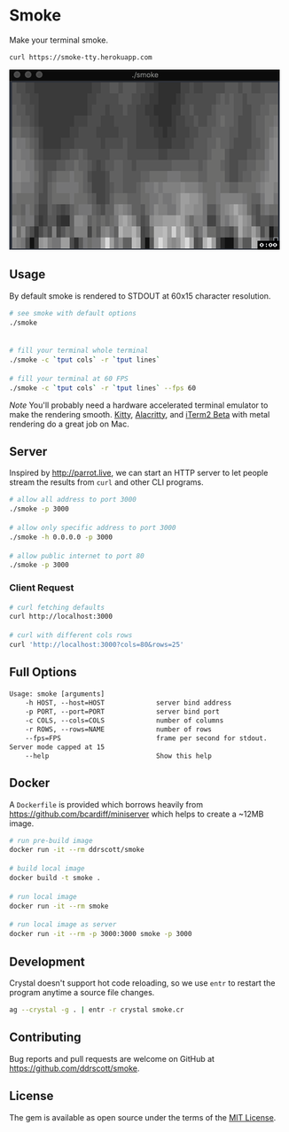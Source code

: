 # Smoke

Make your terminal smoke.

```sh
curl https://smoke-tty.herokuapp.com
```

<img src="smoke-demo.gif" alt="terminal demo animated gif"/>

## Usage
By default smoke is rendered to STDOUT at 60x15 character resolution.

```sh
# see smoke with default options
./smoke


# fill your terminal whole terminal
./smoke -c `tput cols` -r `tput lines`

# fill your terminal at 60 FPS
./smoke -c `tput cols` -r `tput lines` --fps 60
```

*Note* You'll probably need a hardware accelerated terminal emulator to make the rendering smooth. [Kitty](https://github.com/kovidgoyal/kitty), [Alacritty](https://github.com/jwilm/alacritty), and [iTerm2 Beta](https://github.com/gnachman/iTerm2) with metal rendering do a great job on Mac.

## Server

Inspired by http://parrot.live, we can start an HTTP server to let people stream the results from `curl` and other CLI programs. 

```sh
# allow all address to port 3000
./smoke -p 3000

# allow only specific address to port 3000
./smoke -h 0.0.0.0 -p 3000

# allow public internet to port 80
./smoke -p 3000
```

### Client Request
```sh
# curl fetching defaults
curl http://localhost:3000

# curl with different cols rows
curl 'http://localhost:3000?cols=80&rows=25'
```

## Full Options
```
Usage: smoke [arguments]
    -h HOST, --host=HOST             server bind address
    -p PORT, --port=PORT             server bind port
    -c COLS, --cols=COLS             number of columns
    -r ROWS, --rows=NAME             number of rows
    --fps=FPS                        frame per second for stdout. Server mode capped at 15
    --help                           Show this help
```

## Docker

A `Dockerfile` is provided which borrows heavily from https://github.com/bcardiff/miniserver which helps to create a ~12MB image.

```sh
# run pre-build image
docker run -it --rm ddrscott/smoke

# build local image
docker build -t smoke .

# run local image
docker run -it --rm smoke

# run local image as server
docker run -it --rm -p 3000:3000 smoke -p 3000
```

## Development

Crystal doesn't support hot code reloading, so we use `entr` to restart the program anytime a source file changes.
```sh
ag --crystal -g . | entr -r crystal smoke.cr
```

## Contributing

Bug reports and pull requests are welcome on GitHub at https://github.com/ddrscott/smoke.

## License

The gem is available as open source under the terms of the [MIT
License](http://opensource.org/licenses/MIT).

